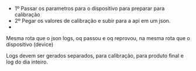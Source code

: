 - 1º Passar os parametros para o dispositivo para preparar para calibração
- 2º Pegar os valores de calibração e subir para a api em um json.
- 
Mesma rota que o json logs, oq passou e oq reprovou, na mesma rota que o dispositivo (device)

Logs devem ser gerados separados, para calibração, para produto final e log do dia inteiro.
